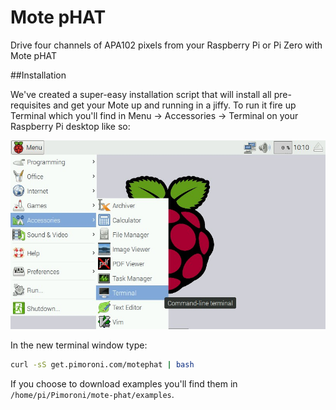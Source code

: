 # Mote pHAT

Drive four channels of APA102 pixels from your Raspberry Pi or Pi Zero with Mote pHAT

##Installation

We've created a super-easy installation script that will install all pre-requisites and get your Mote up and running in a jiffy. To run it fire up Terminal which you'll find in Menu -> Accessories -> Terminal on your Raspberry Pi desktop like so:

![Finding the terminal](terminal.jpg)

In the new terminal window type:

```bash
curl -sS get.pimoroni.com/motephat | bash
```

If you choose to download examples you'll find them in `/home/pi/Pimoroni/mote-phat/examples`.
